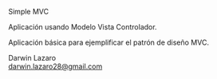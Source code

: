 ﻿Simple MVC

Aplicación usando Modelo Vista Controlador.

Aplicación básica para ejemplificar el patrón de diseño MVC.

Darwin Lazaro	
darwin.lazaro28@gmail.com